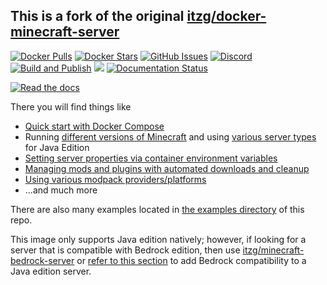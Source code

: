 ## This is a fork of the original [itzg/docker-minecraft-server](https://github.com/itzg/docker-minecraft-server/tree/master?tab=readme-ov-file)

[![Docker Pulls](https://img.shields.io/docker/pulls/itzg/minecraft-server.svg?logo=docker)](https://hub.docker.com/r/itzg/minecraft-server/)
[![Docker Stars](https://img.shields.io/docker/stars/itzg/minecraft-server.svg?logo=docker)](https://hub.docker.com/r/itzg/minecraft-server/)
[![GitHub Issues](https://img.shields.io/github/issues-raw/itzg/docker-minecraft-server.svg)](https://github.com/itzg/docker-minecraft-server/issues)
[![Discord](https://img.shields.io/discord/660567679458869252?label=Discord&logo=discord)](https://discord.gg/DXfKpjB)
[![Build and Publish](https://github.com/itzg/docker-minecraft-server/actions/workflows/build-multiarch.yml/badge.svg)](https://github.com/itzg/docker-minecraft-server/actions/workflows/build-multiarch.yml)
[![](https://img.shields.io/badge/Donate-Buy%20me%20a%20coffee-orange.svg)](https://www.buymeacoffee.com/itzg)
[![Documentation Status](https://readthedocs.org/projects/docker-minecraft-server/badge/?version=latest)](https://docker-minecraft-server.readthedocs.io/en/latest/?badge=latest)

 [![Read the docs](docs/img/docs-banner.png)](https://docker-minecraft-server.readthedocs.io/)

There you will find things like
- [Quick start with Docker Compose](https://docker-minecraft-server.readthedocs.io/en/latest/#using-docker-compose)
- Running [different versions of Minecraft](https://docker-minecraft-server.readthedocs.io/en/latest/versions/minecraft/) and using [various server types](https://docker-minecraft-server.readthedocs.io/en/latest/types-and-platforms/) for Java Edition
- [Setting server properties via container environment variables](https://docker-minecraft-server.readthedocs.io/en/latest/configuration/server-properties/)
- [Managing mods and plugins with automated downloads and cleanup](https://docker-minecraft-server.readthedocs.io/en/latest/mods-and-plugins/)
- [Using various modpack providers/platforms](https://docker-minecraft-server.readthedocs.io/en/latest/types-and-platforms/)
- ...and much more

There are also many examples located in [the examples directory](examples) of this repo.

This image only supports Java edition natively; however, if looking for a server that is compatible with Bedrock edition, then use [itzg/minecraft-bedrock-server](https://github.com/itzg/docker-minecraft-bedrock-server) or [refer to this section](https://docker-minecraft-server.readthedocs.io/en/latest/misc/examples/#bedrock-compatible-server) to add Bedrock compatibility to a Java edition server.
